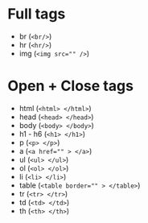 # Full tags
* br (`<br/>`)
* hr (`<hr/>`)
* img (`<img src="" />`)



# Open + Close tags
* html (`<html> </html>`)
* head (`<head> </head>`)
* body (`<body> </body>`)
* h1 - h6 (`<h1> </h1>`)
* p (`<p> </p>`)
* a (`<a href="" > </a>`)
* ul (`<ul> </ul>`)
* ol (`<ol> </ol>`)
* li (`<li> </li>`)
* table (`<table border="" > </table>`)
* tr (`<tr> </tr>`)
* td (`<td> </td>`)
* th (`<th> </th>`)


